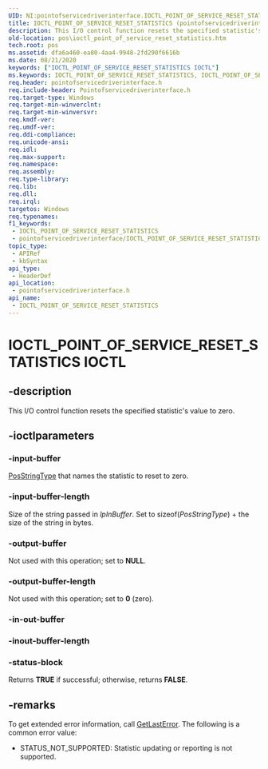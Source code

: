```yaml
---
UID: NI:pointofservicedriverinterface.IOCTL_POINT_OF_SERVICE_RESET_STATISTICS
title: IOCTL_POINT_OF_SERVICE_RESET_STATISTICS (pointofservicedriverinterface.h)
description: This I/O control function resets the specified statistic's value to zero.
old-location: pos\ioctl_point_of_service_reset_statistics.htm
tech.root: pos
ms.assetid: dfa6a460-ea80-4aa4-9948-2fd290f6616b
ms.date: 08/21/2020
keywords: ["IOCTL_POINT_OF_SERVICE_RESET_STATISTICS IOCTL"]
ms.keywords: IOCTL_POINT_OF_SERVICE_RESET_STATISTICS, IOCTL_POINT_OF_SERVICE_RESET_STATISTICS control, IOCTL_POINT_OF_SERVICE_RESET_STATISTICS control code, pointofservicedriverinterface/IOCTL_POINT_OF_SERVICE_RESET_STATISTICS, pos.ioctl_point_of_service_reset_statistics
req.header: pointofservicedriverinterface.h
req.include-header: Pointofservicedriverinterface.h
req.target-type: Windows
req.target-min-winverclnt: 
req.target-min-winversvr: 
req.kmdf-ver: 
req.umdf-ver: 
req.ddi-compliance: 
req.unicode-ansi: 
req.idl: 
req.max-support: 
req.namespace: 
req.assembly: 
req.type-library: 
req.lib: 
req.dll: 
req.irql: 
targetos: Windows
req.typenames: 
f1_keywords:
 - IOCTL_POINT_OF_SERVICE_RESET_STATISTICS
 - pointofservicedriverinterface/IOCTL_POINT_OF_SERVICE_RESET_STATISTICS
topic_type:
 - APIRef
 - kbSyntax
api_type:
 - HeaderDef
api_location:
 - pointofservicedriverinterface.h
api_name:
 - IOCTL_POINT_OF_SERVICE_RESET_STATISTICS
---
```


# IOCTL_POINT_OF_SERVICE_RESET_STATISTICS IOCTL


## -description

This I/O control function resets the specified statistic's value to zero.

## -ioctlparameters

### -input-buffer

[PosStringType](./ns-pointofservicedriverinterface-_posstringtype.md) that names the statistic to reset to zero.

### -input-buffer-length

Size of the string passed in *lpInBuffer*. Set to sizeof(*PosStringType*) + the size of the string in bytes.

### -output-buffer

Not used with this operation; set to **NULL**.

### -output-buffer-length

Not used with this operation; set to **0** (zero).

### -in-out-buffer

### -inout-buffer-length

### -status-block

Returns **TRUE** if successful; otherwise, returns **FALSE**.

## -remarks

To get extended error information, call [GetLastError](/windows/win32/api/errhandlingapi/nf-errhandlingapi-getlasterror). The following is a common error value:

- STATUS_NOT_SUPPORTED: Statistic updating or reporting is not supported.